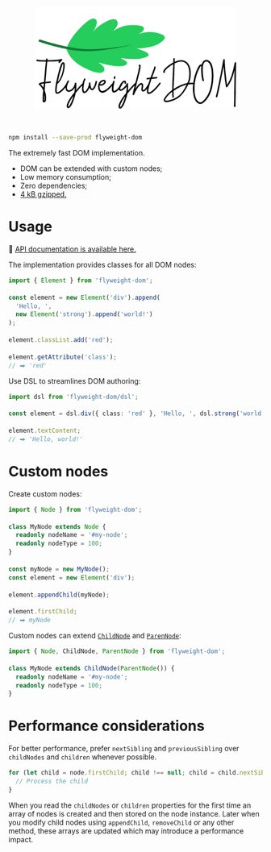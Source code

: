 <p align="center">
  <a href="#readme"><picture>
    <source media="(prefers-color-scheme: dark)" srcset="./assets/logo-dark.png" />
    <source media="(prefers-color-scheme: light)" srcset="./assets/logo-light.png" />
    <img alt="Flyweight DOM" src="./assets/logo-light.png" width="400" />
  </picture></a>
</p>

<br>

```sh
npm install --save-prod flyweight-dom
```

The extremely fast DOM implementation.

- DOM can be extended with custom nodes;
- Low memory consumption;
- Zero dependencies;
- [4 kB gzipped.](https://bundlephobia.com/package/flyweight-dom)

# Usage

🔎 [API documentation is available here.](https://smikhalevski.github.io/flyweight-dom/)

The implementation provides classes for all DOM nodes:

```ts
import { Element } from 'flyweight-dom';

const element = new Element('div').append(
  'Hello, ',
  new Element('strong').append('world!')
);

element.classList.add('red');

element.getAttribute('class');
// ⮕ 'red'
```

Use DSL to streamlines DOM authoring:

```ts
import dsl from 'flyweight-dom/dsl';

const element = dsl.div({ class: 'red' }, 'Hello, ', dsl.strong('world!'));

element.textContent;
// ⮕ 'Hello, world!'
```

# Custom nodes

Create custom nodes:

```ts
import { Node } from 'flyweight-dom';

class MyNode extends Node {
  readonly nodeName = '#my-node';
  readonly nodeType = 100;
}

const myNode = new MyNode();
const element = new Element('div');

element.appendChild(myNode);

element.firstChild;
// ⮕ myNode
```

Custom nodes can extend
[`ChildNode`](https://smikhalevski.github.io/flyweight-dom/interfaces/flyweight_dom.ChildNode.html) and
[`ParenNode`](https://smikhalevski.github.io/flyweight-dom/interfaces/flyweight_dom.ParenNode.html):

```ts
import { Node, ChildNode, ParentNode } from 'flyweight-dom';

class MyNode extends ChildNode(ParentNode()) {
  readonly nodeName = '#my-node';
  readonly nodeType = 100;
}
```

# Performance considerations

For better performance, prefer `nextSibling` and `previousSibling` over `childNodes` and `children` whenever possible.

```ts
for (let child = node.firstChild; child !== null; child = child.nextSibling) {
  // Process the child 
}
```

When you read the `childNodes` or `children` properties for the first time an array of nodes is created and then stored
on the node instance. Later when you modify child nodes using `appendChild`, `removeChild` or any other method, these
arrays are updated which may introduce a performance impact.
